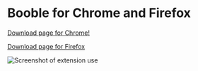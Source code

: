 # Booble for Chrome and Firefox

[Download page for Chrome!](https://chrome.google.com/webstore/detail/booble/haogkfoekgcdihiijdhjnpnbbodkgfmb)

[Download page for Firefox](https://addons.mozilla.org/en-US/android/addon/booble)

![Screenshot of extension use](https://melancholicredux.co/images/booble_present_site.png)
